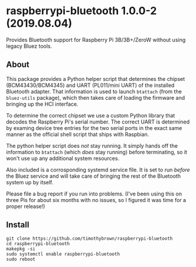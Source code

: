 # raspberrypi-bluetooth 1.0.0-2 (2019.08.04)
Provides Bluetooth support for Raspberry Pi 3B/3B+/ZeroW without using legacy Bluez tools.

## About
This package provides a Python helper script that determines the chipset (BCM43430/BCM4345) and UART
(PL011/mini UART) of the installed Bluetooth adapter. That information is used to launch `btattach`
(from the `bluez-utils` package), which then takes care of loading the firmware and bringing up the
HCI interface.

To determine the correct chipset we use a custom Python library that decodes the Raspberry Pi's serial
number. The correct UART is determined by examing device tree entries for the two serial ports in the
exact same manner as the official shell script that ships with Raspbian.

The python helper script does *not* stay running. It simply hands off the information to `btattach`
(which *does* stay running) before terminating, so it won't use up any additional system resources.

Also included is a corrosponding systemd service file. It is set to run *before* the Bluez service
and will take care of bringing the rest of the Bluetooth system up by itself.

Please file a bug report if you run into problems. (I've been using this on three Pis for about six
months with no issues, so I figured it was time for a proper release!)

## Install
```
git clone https://github.com/timothybrown/raspberrypi-bluetooth
cd raspberrypi-bluetooth
makepkg -si
sudo systemctl enable raspberrypi-bluetooth
sudo reboot
```